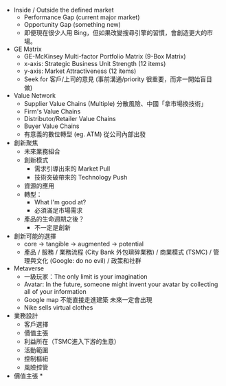 *  Inside / Outside the defined market
	* Performance Gap (current major market)
	* Opportunity Gap (something new)
	* 即便現在很少人用 Bing，但如果改變搜尋引擎的習慣，會創造更大的市場。
* GE Matrix
	* GE-McKinsey Multi-factor Portfolio Matrix (9-Box Matrix)
	* x-axis: Strategic Business Unit Strength (12 items)
	* y-axis: Market Attractiveness (12 items)
	* Seek for 客戶/上司的意見 (事前溝通/priority 很重要，而非一開始盲目做)
* Value Network
	* Supplier Value Chains (Multiple) 分散風險、中國「拿市場換技術」
	* Firm's Value Chains
	* Distributor/Retailer Value Chains
	* Buyer Value Chains
	* 有意義的數位轉型 (eg. ATM) 從公司內部出發
* 創新聚焦
	* 未來業務組合
	* 創新模式
		* 需求引導出來的 Market Pull
		* 技術突破帶來的 Technology Push
	* 資源的應用
	* 轉型：
		* What I'm good at?
		* 必須滿足市場需求
	* 產品的生命週期之後？
		* 不一定是創新
* 創新可能的選擇
	* core -> tangible -> augmented -> potential
	* 產品 / 服務 / 業務流程 (City Bank 外包瑣碎業務) / 商業模式 (TSMC) / 管理與文化 (Google: do no evil) / 政策和社群
* Metaverse
	* 一級玩家：The only limit is your imagination
	* Avatar: In the future, someone might invent your avatar by collecting all of your information
	* Google map 不能直接走進建築 未來一定會出現
	* Nike sells virtual clothes
* 業務設計
	* 客戶選擇
	* 價值主張
	* 利益所在（TSMC進入下游的生意）
	* 活動範圍
	* 控制樞紐
	* 風險控管
* 價值主張
	* 